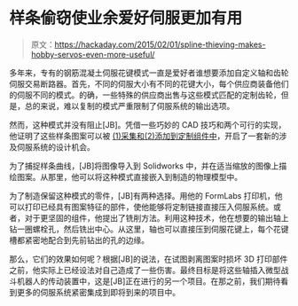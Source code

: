 # 样条偷窃使业余爱好伺服更加有用

> 原文：<https://hackaday.com/2015/02/01/spline-thieving-makes-hobby-servos-even-more-useful/>

多年来，专有的钢筋混凝土伺服花键模式一直是爱好者谁想要添加自定义轴和齿轮伺服交易断路器。首先，不同的伺服大小有不同的花键大小，每个供应商装备他们的伺服不同的模式。的确，一些特殊的供应商出售与这些模式匹配的定制齿轮，但是，总的来说，难以复制的模式严重限制了伺服系统的输出选项。

然而，这种模式并没有阻止[JB]。凭借一些巧妙的 CAD 技巧和两个可行的实现，他证明了这些样条图案可以被 [(1)采集和(2)添加到定制组件中](http://projectsbyjb.blogspot.com/2014/11/servo-spline-adapters.html)，开启了一套新的涉及伺服系统的设计机会。

为了捕捉样条曲线，[JB]将图像导入到 Solidworks 中，并在适当缩放的图像上描绘图案。从那里，他可以将这种模式直接嵌入到制造的物理模型中。

为了制造保留这种模式的零件，[JB]有两种选择。用他的 FormLabs 打印机，他可以打印已经具有图案特征的部件，使他能够将定制链接直接压入伺服系统。或者，对于更坚固的组件，他提出了铣削方法。利用这种技术，他在想要的输出轴上钻一圈螺栓孔，然后铣出中心。从这里，轴也可以直接压到伺服花键上，每个花键槽都紧密地配合到先前钻出的孔的边缘。

那么，它们的效果如何呢？根据[JB]的说法，在试图剥离图案时损坏 3D 打印部件之前，他实际上已经设法对自己造成了一些伤害。最终目标是将这些轴插入微型战斗机器人的传动装置中，这是[JB]正在进行的另一个项目。在那之前，我们期待看到更多的伺服系统紧密集成到即将到来的项目中。